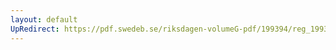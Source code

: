 ```yaml
---
layout: default
UpRedirect: https://pdf.swedeb.se/riksdagen-volumeG-pdf/199394/reg_199394/reg_199394_0240.pdf
---
```

